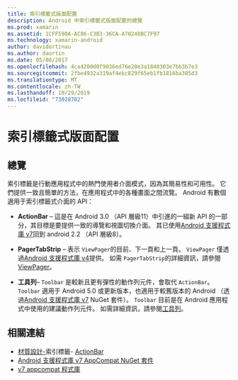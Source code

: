 ```yaml
---
title: 索引標籤式版面配置
description: Android 中索引標籤式版面配置的總覽
ms.prod: xamarin
ms.assetid: 1CFF590A-AC86-C3B3-36CA-A70248BC7F97
ms.technology: xamarin-android
author: davidortinau
ms.author: daortin
ms.date: 05/08/2017
ms.openlocfilehash: 4ca4200d0f9036ed76e20e3a1840303e7bb3b7e3
ms.sourcegitcommit: 2fbe4932a319af4ebc829f65eb1fb1816ba305d3
ms.translationtype: MT
ms.contentlocale: zh-TW
ms.lasthandoff: 10/29/2019
ms.locfileid: "73028782"
---
```

# <a name="tabbed-layouts"></a>索引標籤式版面配置

## <a name="overview"></a>總覽

索引標籤是行動應用程式中的熱門使用者介面模式，因為其簡易性和可用性。 它們提供一致且簡單的方法，在應用程式中的各種畫面之間流覽。 Android 有數個適用于索引標籤式介面的 API： 

- **ActionBar** &ndash; 這是在 Android 3.0 （API 層級11）中引進的一組新 API 的一部分，其目標是要提供一致的導覽和視圖切換介面。 其已使用[Android 支援程式庫 v7](https://www.nuget.org/packages/Xamarin.Android.Support.v7.AppCompat/)回到 android 2.2 （API 層級8）。 

- **PagerTabStrip** &ndash; 表示 `ViewPager`的目前、下一頁和上一頁。 `ViewPager` 僅透過[Android 支援程式庫 v4](https://www.nuget.org/packages/Xamarin.Android.Support.v4/)提供。
     如需 `PagerTabStrip`的詳細資訊，請參閱[ViewPager](~/android/user-interface/controls/view-pager/index.md)。

- **工具列**&ndash; `Toolbar` 是較新且更有彈性的動作列元件，會取代 `ActionBar`。 `Toolbar` 適用于 Android 5.0 或更新版本，也適用于較舊版本的 Android （透過[Android 支援程式庫 v7](https://www.nuget.org/packages/Xamarin.Android.Support.v7.AppCompat/) NuGet 套件）。 
    `Toolbar` 目前是在 Android 應用程式中使用的建議動作列元件。
    如需詳細資訊，請參閱[工具列](~/android/user-interface/controls/tool-bar/index.md)。 

## <a name="related-links"></a>相關連結

- [材質設計-](https://material.io/guidelines/components/tabs.html)索引標籤- [ActionBar](https://developer.android.com/guide/topics/ui/actionbar.html)
- [Android 支援程式庫 v7 AppCompat NuGet 套件](https://www.nuget.org/packages/Xamarin.Android.Support.v7.AppCompat/)
- [v7 appcompat 程式庫](https://developer.android.com/tools/support-library/features.html#v7-appcompat)
